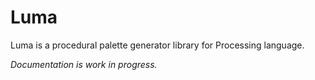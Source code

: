 # Luma
Luma is a procedural palette generator library for Processing language.

*Documentation is work in progress.*